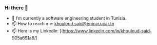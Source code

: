 ### Hi there 👋

- 🌱 I’m currently a software engineering student in Tunisia.
- 📫 How to reach me: khouloud.said@enicar.ucar.tn
- 📫 Here is my LinkedIn: [(https://www.linkedin.com/in/khouloud-said-905a691a8/]



<!--
**KhouloudSD/KhouloudSD** is a ✨ _special_ ✨ repository because its `README.md` (this file) appears on your GitHub profile.

Here are some ideas to get you started:

- 🔭 I’m currently working on ...
- 🌱 I’m currently learning ...
- 👯 I’m looking to collaborate on ...
- 🤔 I’m looking for help with ...
- 💬 Ask me about ...
- 📫 How to reach me: ...
- 😄 Pronouns: ...
- ⚡ Fun fact: ...
-->
